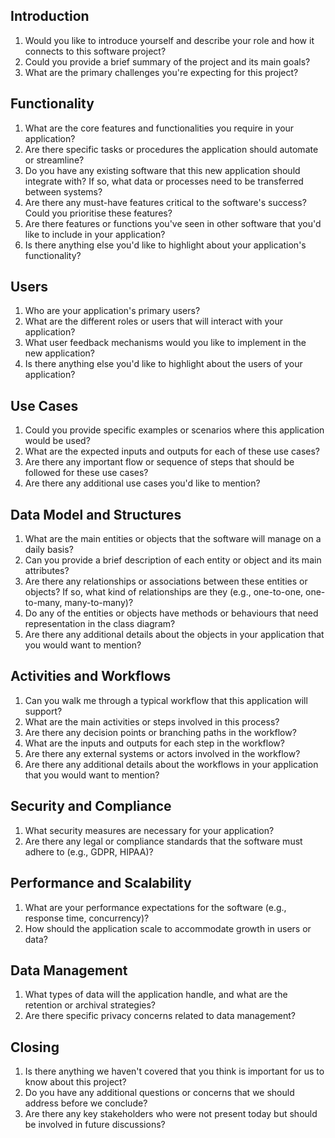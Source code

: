 ## Introduction
1. Would you like to introduce yourself and describe your role and how it connects to this software project?
2. Could you provide a brief summary of the project and its main goals?
3. What are the primary challenges you're expecting for this project?
  
## Functionality
1. What are the core features and functionalities you require in your application?
2. Are there specific tasks or procedures the application should automate or streamline?
3. Do you have any existing software that this new application should integrate with? If so, what data or processes need to be transferred between systems?
4. Are there any must-have features critical to the software's success? Could you prioritise these features?
5. Are there features or functions you've seen in other software that you'd like to include in your application?
6. Is there anything else you'd like to highlight about your application's functionality?

## Users
1. Who are your application's primary users?
2. What are the different roles or users that will interact with your application?
3. What user feedback mechanisms would you like to implement in the new application?
4. Is there anything else you'd like to highlight about the users of your application?

## Use Cases
1. Could you provide specific examples or scenarios where this application would be used?
2. What are the expected inputs and outputs for each of these use cases?
3. Are there any important flow or sequence of steps that should be followed for these use cases?
4. Are there any additional use cases you'd like to mention?

## Data Model and Structures
1. What are the main entities or objects that the software will manage on a daily basis?
2. Can you provide a brief description of each entity or object and its main attributes?
3. Are there any relationships or associations between these entities or objects? If so, what kind of relationships are they (e.g., one-to-one, one-to-many, many-to-many)?
4. Do any of the entities or objects have methods or behaviours that need representation in the class diagram?
5. Are there any additional details about the objects in your application that you would want to mention?

## Activities and Workflows
1. Can you walk me through a typical workflow that this application will support?
2. What are the main activities or steps involved in this process?
3. Are there any decision points or branching paths in the workflow?
4. What are the inputs and outputs for each step in the workflow?
5. Are there any external systems or actors involved in the workflow?
6. Are there any additional details about the workflows in your application that you would want to mention?

## Security and Compliance
1. What security measures are necessary for your application?
2. Are there any legal or compliance standards that the software must adhere to (e.g., GDPR, HIPAA)?

## Performance and Scalability
1. What are your performance expectations for the software (e.g., response time, concurrency)?
2. How should the application scale to accommodate growth in users or data?

## Data Management
1. What types of data will the application handle, and what are the retention or archival strategies?
2. Are there specific privacy concerns related to data management?

## Closing
1. Is there anything we haven't covered that you think is important for us to know about this project?
2. Do you have any additional questions or concerns that we should address before we conclude?
3. Are there any key stakeholders who were not present today but should be involved in future discussions?

